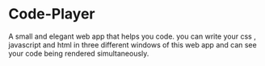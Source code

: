 # Code-Player
A small and elegant web app that helps you code. you can write your css , javascript and html in three different windows of this web app and can see your code being rendered simultaneously.
